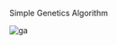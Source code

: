Simple Genetics Algorithm

![ga](https://user-images.githubusercontent.com/43143626/80818956-48597e00-8bfe-11ea-8976-e99699bba611.JPG)
